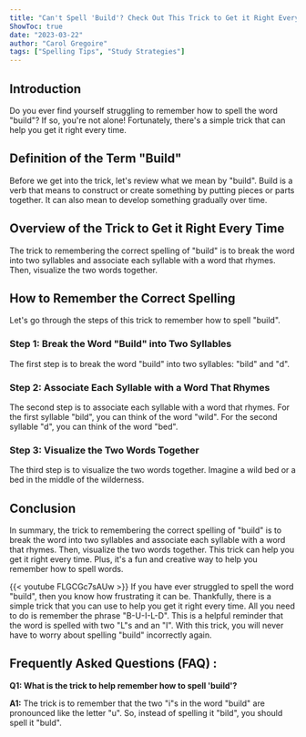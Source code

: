 ```yaml
---
title: "Can't Spell 'Build'? Check Out This Trick to Get it Right Every Time!"
ShowToc: true 
date: "2023-03-22"
author: "Carol Gregoire" 
tags: ["Spelling Tips", "Study Strategies"]
---
```

## Introduction

Do you ever find yourself struggling to remember how to spell the word "build"? If so, you're not alone! Fortunately, there's a simple trick that can help you get it right every time. 

## Definition of the Term "Build"

Before we get into the trick, let's review what we mean by "build". Build is a verb that means to construct or create something by putting pieces or parts together. It can also mean to develop something gradually over time. 

## Overview of the Trick to Get it Right Every Time

The trick to remembering the correct spelling of "build" is to break the word into two syllables and associate each syllable with a word that rhymes. Then, visualize the two words together. 

## How to Remember the Correct Spelling

Let's go through the steps of this trick to remember how to spell "build".

### Step 1: Break the Word "Build" into Two Syllables

The first step is to break the word "build" into two syllables: "bild" and "d". 

### Step 2: Associate Each Syllable with a Word That Rhymes

The second step is to associate each syllable with a word that rhymes. For the first syllable "bild", you can think of the word "wild". For the second syllable "d", you can think of the word "bed". 

### Step 3: Visualize the Two Words Together

The third step is to visualize the two words together. Imagine a wild bed or a bed in the middle of the wilderness. 

## Conclusion

In summary, the trick to remembering the correct spelling of "build" is to break the word into two syllables and associate each syllable with a word that rhymes. Then, visualize the two words together. This trick can help you get it right every time. Plus, it's a fun and creative way to help you remember how to spell words.

{{< youtube FLGCGc7sAUw >}} 
If you have ever struggled to spell the word "build", then you know how frustrating it can be. Thankfully, there is a simple trick that you can use to help you get it right every time. All you need to do is remember the phrase "B-U-I-L-D". This is a helpful reminder that the word is spelled with two "L"s and an "I". With this trick, you will never have to worry about spelling "build" incorrectly again.

## Frequently Asked Questions (FAQ) :
**Q1: What is the trick to help remember how to spell 'build'?**

**A1:** The trick is to remember that the two "i"s in the word "build" are pronounced like the letter "u". So, instead of spelling it "bild", you should spell it "buld".





